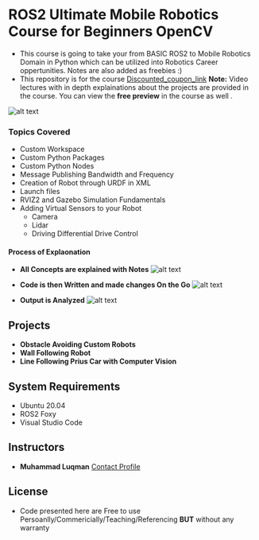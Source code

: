 # ROS2 Ultimate Mobile Robotics Course for Beginners OpenCV
- This course is going to take your from BASIC ROS2 to Mobile Robotics Domain in Python which can be utilized into Robotics Career oppertunities. Notes are also added as freebies :)
- This repository is for the course [Discounted_coupon_link](https://www.udemy.com/course/ros2-ultimate-mobile-robotics-course-for-beginners-opencv/?couponCode=APRIL_END) 
**Note:** Video lectures with in depth explainations about the projects are provided  in the course. You can view the **free preview** in the course as well .

![alt text](https://github.com/noshluk2/ROS2-Ultimate-Mobile-Robotics-Course/blob/main/Images/thumbnail.png)

### Topics Covered 
- Custom Workspace 
- Custom Python Packages
- Custom Python Nodes
- Message Publishing Bandwidth and Frequency 
- Creation of Robot through URDF in XML
- Launch files
- RVIZ2 and Gazebo Simulation Fundamentals 
- Adding Virtual Sensors to your Robot
  - Camera
  - Lidar
  - Driving Differential Drive Control

#### Process of Explaonation
- **All Concepts are explained with Notes**
![alt text](https://github.com/noshluk2/ROS2-Ultimate-Mobile-Robotics-Course/blob/main/Images/process_explanation.png)

- **Code is then Written and made changes On the Go**
![alt text](https://github.com/noshluk2/ROS2-Ultimate-Mobile-Robotics-Course/blob/main/Images/code.png)

- **Output is Analyzed**
![alt text](https://github.com/noshluk2/ROS2-Ultimate-Mobile-Robotics-Course/blob/main/Images/output.png)
  
  
## Projects
- **Obstacle Avoiding Custom Robots**
- **Wall Following Robot**
- **Line Following Prius Car with Computer Vision**

## System Requirements
- Ubuntu 20.04
- ROS2 Foxy
- Visual Studio Code


## Instructors
- **Muhammad Luqman** [Contact Profile](https://www.linkedin.com/in/muhammad-luqman-9b227a11b/)


   
## License
- Code presented here are Free to use Persoanlly/Commericially/Teaching/Referencing **BUT** without any warranty



